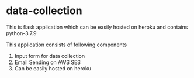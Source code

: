 # data-collection

This is flask application which can be easily hosted on heroku and contains python-3.7.9

This application consists of following components

1. Input form for data collection
2. Email Sending on AWS SES
3. Can be easily hosted on heroku
